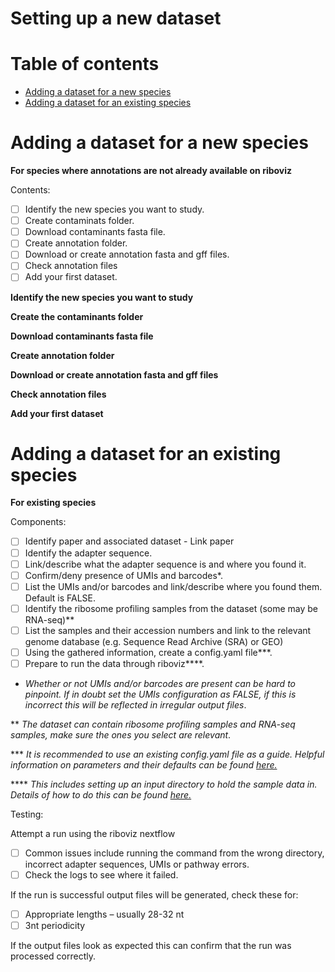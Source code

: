 # Setting up a new dataset 

# Table of contents

* [Adding a dataset for a new species](#newspecies)
* [Adding a dataset for an existing species](#existingspecies)


<a name="newspecies"/>


# Adding a dataset for a new species

**For species where annotations are not already available on riboviz**

Contents:

- [ ] Identify the new species you want to study.
- [ ] Create contaminats folder.
- [ ] Download contaminants fasta file.
- [ ] Create annotation folder.
- [ ] Download or create annotation fasta and gff files.
- [ ] Check annotation files
- [ ] Add your first dataset.

**Identify the new species you want to study**

**Create the contaminants folder**

**Download contaminants fasta file**

**Create annotation folder**

**Download or create annotation fasta and gff files**

**Check annotation files**

**Add your first dataset**


<a name="existingspecies"/>

# Adding a dataset for an existing species 


**For existing species** 

Components: 

- [ ] Identify paper and associated dataset - Link paper
- [ ] Identify the adapter sequence. 
- [ ] Link/describe what the adapter sequence is and where you found it. 
- [ ] Confirm/deny presence of UMIs and barcodes*. 
- [ ] List the UMIs and/or barcodes and link/describe where you found them. Default is FALSE.
- [ ] Identify the ribosome profiling samples from the dataset (some may be RNA-seq)**
- [ ] List the samples and their accession numbers and link to the relevant genome database (e.g. Sequence Read Archive (SRA) or GEO)
- [ ] Using the gathered information, create a config.yaml file***.
- [ ] Prepare to run the data through riboviz****. 

*  *Whether or not UMIs and/or barcodes are present can be hard to pinpoint. If in doubt set the UMIs configuration as FALSE, if this is incorrect this will be reflected in irregular output files*. 

** *The dataset can contain ribosome profiling samples and RNA-seq samples, make sure the ones you select are relevant*. 

*** *It is recommended to use an existing config.yaml file as a guide. Helpful information on parameters and their defaults can be found [here.](https://github.com/riboviz/riboviz/blob/main/docs/user/prep-riboviz-config.md)* 

**** *This includes setting up an input directory to hold the sample data in. Details of how to do this can be found [here.](https://github.com/riboviz/riboviz/blob/main/docs/user/run-on-eddie.md#run-a-full-size-example-dataset)*

Testing:

Attempt a run using the riboviz nextflow 
- [ ] Common issues include running the command from the wrong directory, incorrect adapter sequences, UMIs or pathway errors. 
- [ ] Check the logs to see where it failed. 

If the run is successful output files will be generated, check these for:
- [ ] Appropriate lengths – usually 28-32 nt 
- [ ] 3nt periodicity 

If the output files look as expected this can confirm that the run was processed correctly.  

